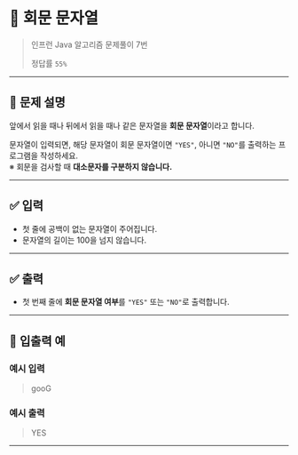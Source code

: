 # 🧮 회문 문자열

> 인프런 Java 알고리즘 문제풀이 7번
>
> 정답률 `55%`

---

## 📌 문제 설명

앞에서 읽을 때나 뒤에서 읽을 때나 같은 문자열을 **회문 문자열**이라고 합니다.

문자열이 입력되면, 해당 문자열이 회문 문자열이면 `"YES"`, 아니면 `"NO"`를 출력하는 프로그램을 작성하세요.  
※ 회문을 검사할 때 **대소문자를 구분하지 않습니다.**

---

## ✅ 입력

- 첫 줄에 공백이 없는 문자열이 주어집니다.
- 문자열의 길이는 100을 넘지 않습니다.

---

## ✅ 출력

- 첫 번째 줄에 **회문 문자열 여부**를 `"YES"` 또는 `"NO"`로 출력합니다.

---

## 🧾 입출력 예

### 예시 입력
> gooG

### 예시 출력
> YES

---